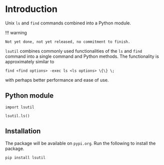 # Introduction


Unix `ls` and `find` commands combined into a Python module.

!!! warning

    Not yet done, not yet released, no commitment to finish.

`lsutil` combines commonly used functionalities of the `ls` and `find` command
into a single command and Python methods. The functionality is approximately similar to

    find <find options> -exec ls <ls options> \{\} \;

with perhaps better performance and ease of use.

## Python module

```
import lsutil

lsutil.ls()
```

## Installation

The package will be available on `pypi.org`. Run the following to install the package.

    pip install lsutil


